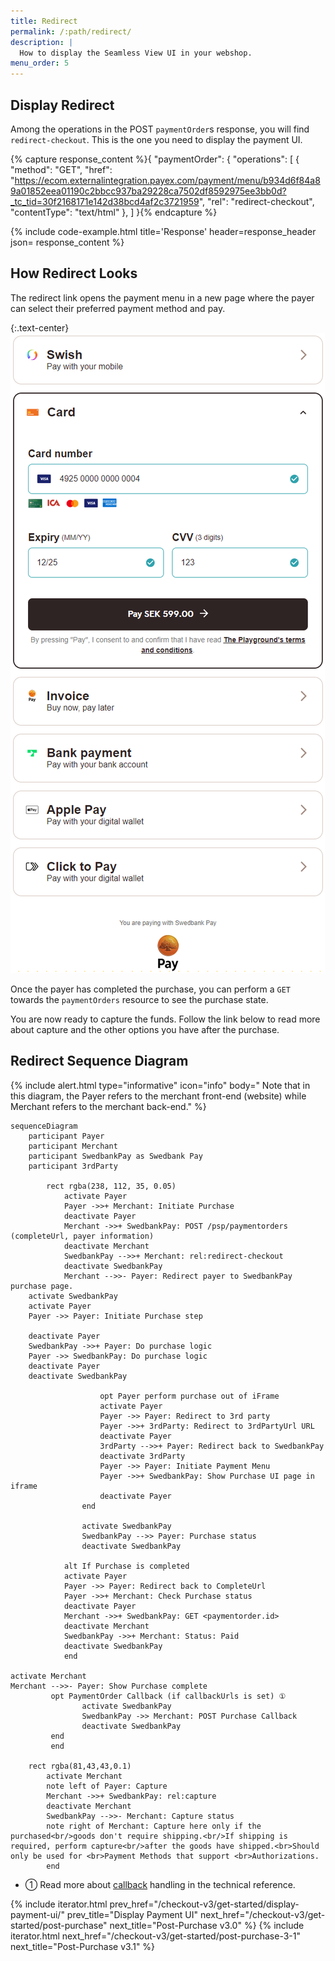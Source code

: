 ```yaml
---
title: Redirect
permalink: /:path/redirect/
description: |
  How to display the Seamless View UI in your webshop.
menu_order: 5
---
```


## Display Redirect

Among the operations in the POST `paymentOrder`s response, you will find
`redirect-checkout`. This is the one you need to display the payment UI.

{% capture response_content %}{
    "paymentOrder": {
    "operations": [
        {
            "method": "GET",
            "href": "https://ecom.externalintegration.payex.com/payment/menu/b934d6f84a89a01852eea01190c2bbcc937ba29228ca7502df8592975ee3bb0d?_tc_tid=30f2168171e142d38bcd4af2c3721959",
            "rel": "redirect-checkout",
            "contentType": "text/html"
        },
    ]
}{% endcapture %}

 {% include code-example.html
    title='Response'
    header=response_header
    json= response_content
    %}

## How Redirect Looks

The redirect link opens the payment menu in a new page where the payer can
select their preferred payment method and pay.

{:.text-center}
![screenshot of the merchant managed implementation redirect payment menu][redirect-payments-only-menu]

Once the payer has completed the purchase, you can perform a `GET` towards the
`paymentOrders` resource to see the purchase state.

You are now ready to capture the funds. Follow the link below to read more about
capture and the other options you have after the purchase.

## Redirect Sequence Diagram

{% include alert.html type="informative" icon="info" body="
Note that in this diagram, the Payer refers to the merchant front-end
(website) while Merchant refers to the merchant back-end." %}

```mermaid
sequenceDiagram
    participant Payer
    participant Merchant
    participant SwedbankPay as Swedbank Pay
    participant 3rdParty

        rect rgba(238, 112, 35, 0.05)
            activate Payer
            Payer ->>+ Merchant: Initiate Purchase
            deactivate Payer
            Merchant ->>+ SwedbankPay: POST /psp/paymentorders (completeUrl, payer information)
            deactivate Merchant
            SwedbankPay -->>+ Merchant: rel:redirect-checkout
            deactivate SwedbankPay
            Merchant -->>- Payer: Redirect payer to SwedbankPay purchase page.
    activate SwedbankPay
    activate Payer
    Payer ->> Payer: Initiate Purchase step

    deactivate Payer
    SwedbankPay ->>+ Payer: Do purchase logic
    Payer ->> SwedbankPay: Do purchase logic
    deactivate Payer
    deactivate SwedbankPay

                    opt Payer perform purchase out of iFrame
                    activate Payer
                    Payer ->> Payer: Redirect to 3rd party
                    Payer ->>+ 3rdParty: Redirect to 3rdPartyUrl URL
                    deactivate Payer
                    3rdParty -->>+ Payer: Redirect back to SwedbankPay
                    deactivate 3rdParty
                    Payer ->> Payer: Initiate Payment Menu
                    Payer ->>+ SwedbankPay: Show Purchase UI page in iframe
                    deactivate Payer
                end

                activate SwedbankPay
                SwedbankPay -->> Payer: Purchase status
                deactivate SwedbankPay

            alt If Purchase is completed
            activate Payer
            Payer ->> Payer: Redirect back to CompleteUrl
            Payer ->>+ Merchant: Check Purchase status
            deactivate Payer
            Merchant ->>+ SwedbankPay: GET <paymentorder.id>
            deactivate Merchant
            SwedbankPay ->>+ Merchant: Status: Paid
            deactivate SwedbankPay
            end

activate Merchant
Merchant -->>- Payer: Show Purchase complete
         opt PaymentOrder Callback (if callbackUrls is set) ①
                activate SwedbankPay
                SwedbankPay ->> Merchant: POST Purchase Callback
                deactivate SwedbankPay
         end
         end

    rect rgba(81,43,43,0.1)
        activate Merchant
        note left of Payer: Capture
        Merchant ->>+ SwedbankPay: rel:capture
        deactivate Merchant
        SwedbankPay -->>- Merchant: Capture status
        note right of Merchant: Capture here only if the purchased<br/>goods don't require shipping.<br/>If shipping is required, perform capture<br/>after the goods have shipped.<br>Should only be used for <br>Payment Methods that support <br>Authorizations.
        end
```

*   ① Read more about [callback][payments-callback] handling in the technical reference.

{% include iterator.html prev_href="/checkout-v3/get-started/display-payment-ui/"
                         prev_title="Display Payment UI"
                         next_href="/checkout-v3/get-started/post-purchase"
                         next_title="Post-Purchase v3.0" %}
{% include iterator.html next_href="/checkout-v3/get-started/post-purchase-3-1"
                         next_title="Post-Purchase v3.1" %}

[redirect-payments-only-menu]: /assets/img/redirect-wcag.png
[payments-callback]: /checkout-v3/features/core/callback
